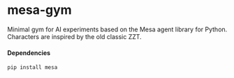 # mesa-gym

Minimal gym for AI experiments based on the Mesa agent library for Python.
Characters are inspired by the old classic ZZT. 

#### Dependencies

```
pip install mesa
```
